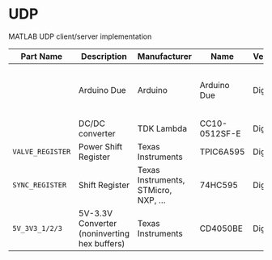 # UDP
MATLAB UDP client/server implementation

| Part Name | Description | Manufacturer | Name | Vendor | Part-Number |
| --- | --- | --- | --- | --- | --- |
| | Arduino Due | Arduino | Arduino Due | Digikey | [1050-1049-ND](https://www.digikey.com/product-detail/en/arduino/A000062/1050-1049-ND "DigiKey 1050-1049-ND) |
| | DC/DC converter | TDK Lambda | CC10-0512SF-E | DigiKey | 445-2433-ND |
| `VALVE_REGISTER` | Power Shift Register | Texas Instruments | TPIC6A595 | DigiKey | 296-9007-5-ND |
| `SYNC_REGISTER` | Shift Register | Texas Instruments, STMicro, NXP, … | 74HC595 | DigiKey | 296-1600-5-ND |
| `5V_3V3_1/2/3` | 5V-3.3V Converter (noninverting hex buffers) | Texas Instruments | CD4050BE | DigiKey | [296-2056-5-ND](https://www.digikey.com/product-detail/en/texas-instruments/CD4050BE/296-2056-5-ND/ "DigiKey 296-2056-5-ND") |
